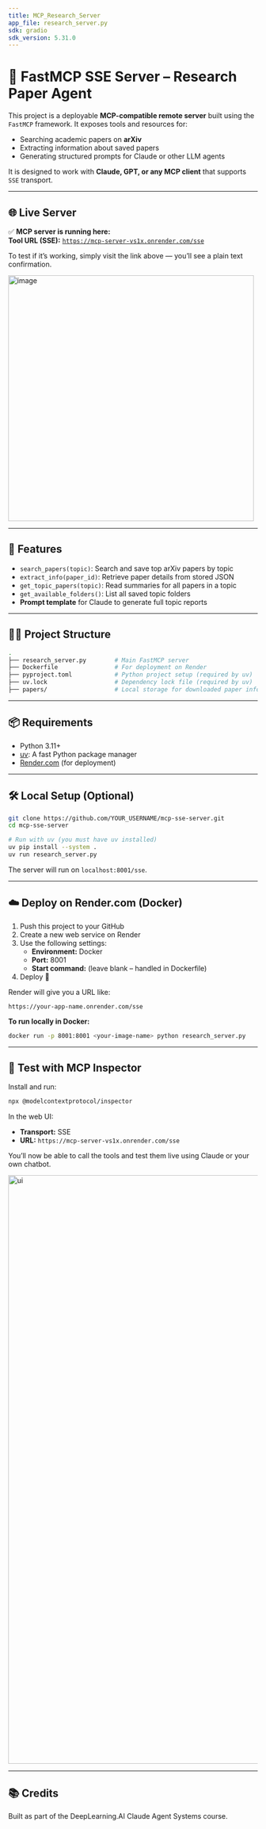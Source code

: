 ```yaml
---
title: MCP_Research_Server
app_file: research_server.py
sdk: gradio
sdk_version: 5.31.0
---
```

# 🧠 FastMCP SSE Server – Research Paper Agent

This project is a deployable **MCP-compatible remote server** built using the `FastMCP` framework. It exposes tools and resources for:

- Searching academic papers on **arXiv**
- Extracting information about saved papers
- Generating structured prompts for Claude or other LLM agents

It is designed to work with **Claude, GPT, or any MCP client** that supports `SSE` transport.

---

## 🌐 Live Server

✅ **MCP server is running here:**  
**Tool URL (SSE):** [`https://mcp-server-vs1x.onrender.com/sse`](https://mcp-server-vs1x.onrender.com/sse)

To test if it’s working, simply visit the link above — you’ll see a plain text confirmation.

<img width="496" alt="image" src="https://github.com/user-attachments/assets/90fc6c84-a7af-4f73-9e7e-fce36f7234e5" />


---

## 🚀 Features

- `search_papers(topic)`: Search and save top arXiv papers by topic
- `extract_info(paper_id)`: Retrieve paper details from stored JSON
- `get_topic_papers(topic)`: Read summaries for all papers in a topic
- `get_available_folders()`: List all saved topic folders
- **Prompt template** for Claude to generate full topic reports

---

## 🧑‍💻 Project Structure

```bash
.
├── research_server.py        # Main FastMCP server
├── Dockerfile                # For deployment on Render
├── pyproject.toml            # Python project setup (required by uv)
├── uv.lock                   # Dependency lock file (required by uv)
├── papers/                   # Local storage for downloaded paper info
```

---

## 📦 Requirements

- Python 3.11+
- [uv](https://github.com/astral-sh/uv): A fast Python package manager
- [Render.com](https://render.com) (for deployment)

---

## 🛠️ Local Setup (Optional)

```bash
git clone https://github.com/YOUR_USERNAME/mcp-sse-server.git
cd mcp-sse-server

# Run with uv (you must have uv installed)
uv pip install --system .
uv run research_server.py
```

The server will run on `localhost:8001/sse`.

---

## ☁️ Deploy on Render.com (Docker)

1. Push this project to your GitHub
2. Create a new web service on Render
3. Use the following settings:
   - **Environment:** Docker
   - **Port:** 8001
   - **Start command:** (leave blank – handled in Dockerfile)
4. Deploy 🚀

Render will give you a URL like:
```
https://your-app-name.onrender.com/sse
```

**To run locally in Docker:**

```bash
docker run -p 8001:8001 <your-image-name> python research_server.py
```

---

## 🧪 Test with MCP Inspector

Install and run:

```bash
npx @modelcontextprotocol/inspector
```

In the web UI:
- **Transport:** SSE
- **URL:** `https://mcp-server-vs1x.onrender.com/sse`

You’ll now be able to call the tools and test them live using Claude or your own chatbot.

<img width="1188" alt="ui" src="https://github.com/user-attachments/assets/4c9eceb4-ce4f-42f5-bc01-ed1004ff29cd" />

---

## 📚 Credits

Built as part of the DeepLearning.AI Claude Agent Systems course.
